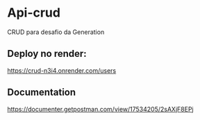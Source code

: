 # Api-crud

CRUD para desafio da Generation

## Deploy no render: 
https://crud-n3i4.onrender.com/users

## Documentation
https://documenter.getpostman.com/view/17534205/2sAXjF8EPj


